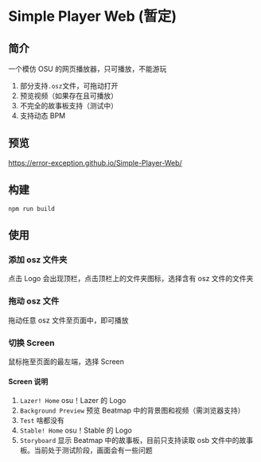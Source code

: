 # Simple Player Web (暂定)

## 简介

一个模仿 OSU 的网页播放器，只可播放，不能游玩

1. 部分支持`.osz`文件，可拖动打开
2. 预览视频（如果存在且可播放）
3. 不完全的故事板支持（测试中）
4. 支持动态 BPM

## 预览

https://error-exception.github.io/Simple-Player-Web/

## 构建

```shell
npm run build
```

## 使用

### 添加 osz 文件夹

点击 Logo 会出现顶栏，点击顶栏上的文件夹图标，选择含有 osz 文件的文件夹

### 拖动 osz 文件

拖动任意 osz 文件至页面中，即可播放

### 切换 Screen

鼠标拖至页面的最左端，选择 Screen

#### Screen 说明

1. `Lazer! Home` osu！Lazer 的 Logo
2. `Background Preview` 预览 Beatmap 中的背景图和视频（需浏览器支持）
3. `Test` 啥都没有
4. `Stable! Home` osu！Stable 的 Logo
5. `Storyboard` 显示 Beatmap 中的故事板，目前只支持读取 osb 文件中的故事板。当前处于测试阶段，画面会有一些问题